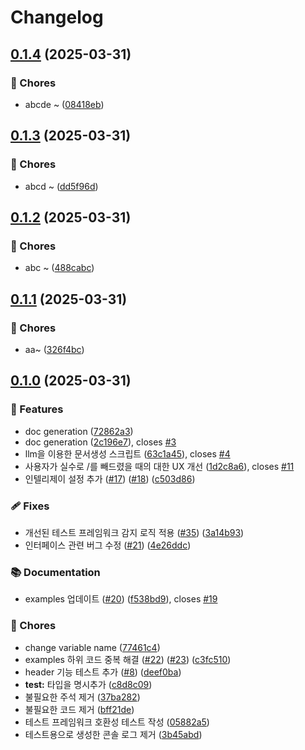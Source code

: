 # Changelog

## [0.1.4](https://github.com/PENEKhun/test-release-plz/compare/v0.1.3...v0.1.4) (2025-03-31)


### 🧹 Chores

* abcde ~ ([08418eb](https://github.com/PENEKhun/test-release-plz/commit/08418eb6f91817b8b49ea874f24efc0572051b8e))

## [0.1.3](https://github.com/PENEKhun/test-release-plz/compare/v0.1.2...v0.1.3) (2025-03-31)


### 🧹 Chores

* abcd ~ ([dd5f96d](https://github.com/PENEKhun/test-release-plz/commit/dd5f96d3cdaf3420a19de05105eca079d0efb844))

## [0.1.2](https://github.com/PENEKhun/test-release-plz/compare/v0.1.1...v0.1.2) (2025-03-31)


### 🧹 Chores

* abc ~ ([488cabc](https://github.com/PENEKhun/test-release-plz/commit/488cabc5cfc3c411e97c602b943c070510bfb944))

## [0.1.1](https://github.com/PENEKhun/test-release-plz/compare/v0.1.0...v0.1.1) (2025-03-31)


### 🧹 Chores

* aa~ ([326f4bc](https://github.com/PENEKhun/test-release-plz/commit/326f4bc2b1fe28f428818f79af8cb075d876aa2b))

## [0.1.0](https://github.com/PENEKhun/test-release-plz/compare/v0.0.1...v0.1.0) (2025-03-31)


### 🌟 Features

* doc generation ([72862a3](https://github.com/PENEKhun/test-release-plz/commit/72862a3b79096fdabec7335c4a7461c783297e24))
* doc generation ([2c196e7](https://github.com/PENEKhun/test-release-plz/commit/2c196e7026b0618cf96bc4bc7f8405bb69252d0a)), closes [#3](https://github.com/PENEKhun/test-release-plz/issues/3)
* llm을 이용한 문서생성 스크립트 ([63c1a45](https://github.com/PENEKhun/test-release-plz/commit/63c1a450ecf4c401a05de89fc8f2d8c0cff1c42f)), closes [#4](https://github.com/PENEKhun/test-release-plz/issues/4)
* 사용자가 실수로 /를 빼드렸을 때의 대한 UX 개선 ([1d2c8a6](https://github.com/PENEKhun/test-release-plz/commit/1d2c8a6e9fdfc90476fe5425dbd7e6247c1e47db)), closes [#11](https://github.com/PENEKhun/test-release-plz/issues/11)
* 인텔리제이 설정 추가 ([#17](https://github.com/PENEKhun/test-release-plz/issues/17)) ([#18](https://github.com/PENEKhun/test-release-plz/issues/18)) ([c503d86](https://github.com/PENEKhun/test-release-plz/commit/c503d862f50a6702f0946925f3381659abb66ab5))


### 🩹 Fixes

* 개선된 테스트 프레임워크 감지 로직 적용 ([#35](https://github.com/PENEKhun/test-release-plz/issues/35)) ([3a14b93](https://github.com/PENEKhun/test-release-plz/commit/3a14b9364348cb4ccbabce5d4a291fb7041fe27a))
* 인터페이스 관련 버그 수정 ([#21](https://github.com/PENEKhun/test-release-plz/issues/21)) ([4e26ddc](https://github.com/PENEKhun/test-release-plz/commit/4e26ddc9ef327f68f1fd67fc27642118d7172f29))


### 📚 Documentation

* examples 업데이트 ([#20](https://github.com/PENEKhun/test-release-plz/issues/20)) ([f538bd9](https://github.com/PENEKhun/test-release-plz/commit/f538bd9c6f90dbe4048af352bf7c3e7122632f52)), closes [#19](https://github.com/PENEKhun/test-release-plz/issues/19)


### 🧹 Chores

* change variable name ([77461c4](https://github.com/PENEKhun/test-release-plz/commit/77461c436c1ae343106aababd86233d6aec9e57a))
* examples 하위 코드 중복 해결 ([#22](https://github.com/PENEKhun/test-release-plz/issues/22)) ([#23](https://github.com/PENEKhun/test-release-plz/issues/23)) ([c3fc510](https://github.com/PENEKhun/test-release-plz/commit/c3fc51045910c898b50f9b58cb9ebbf16bc5bfeb))
* header 기능 테스트 추가 ([#8](https://github.com/PENEKhun/test-release-plz/issues/8)) ([deef0ba](https://github.com/PENEKhun/test-release-plz/commit/deef0ba22b263da7987ff6ba8ae172b2889e5c20))
* **test:** 타입을 명시추가 ([c8d8c09](https://github.com/PENEKhun/test-release-plz/commit/c8d8c09b80c8e028045841ba916102527ab193f9))
* 불필요한 주석 제거 ([37ba282](https://github.com/PENEKhun/test-release-plz/commit/37ba282bae4aab7cacacd8c7245a230e03fdb971))
* 불필요한 코드 제거 ([bff21de](https://github.com/PENEKhun/test-release-plz/commit/bff21de4930fdeeda2601c7907a0faa73dfd137d))
* 테스트 프레임워크 호환성 테스트 작성 ([05882a5](https://github.com/PENEKhun/test-release-plz/commit/05882a54468482dbc5cdcc1c76fdec0e73e34797))
* 테스트용으로 생성한 콘솔 로그 제거 ([3b45abd](https://github.com/PENEKhun/test-release-plz/commit/3b45abd2ef4b11221df42deb33e256b669bea388))
